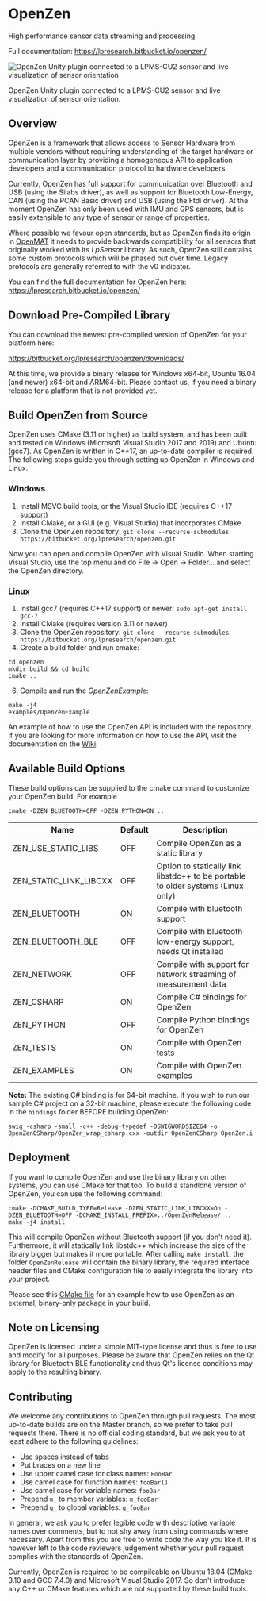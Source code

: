# OpenZen

High performance sensor data streaming and processing

Full documentation: <https://lpresearch.bitbucket.io/openzen/>

![OpenZen Unity plugin connected to a LPMS-CU2 sensor and live visualization of sensor orientation](https://lpresearch.bitbucket.io/openzen_resources/OpenZenUnityDemo.gif)

OpenZen Unity plugin connected to a LPMS-CU2 sensor and live visualization of sensor orientation.

## Overview
OpenZen is a framework that allows access to Sensor Hardware from multiple vendors without requiring understanding of the target hardware or communication layer by providing a homogeneous API to application developers and a communication protocol to hardware developers.

Currently, OpenZen has full support for communication over Bluetooth and USB (using the Silabs driver), as well as support for Bluetooth Low-Energy, CAN (using the PCAN Basic driver) and USB (using the Ftdi driver). At the moment OpenZen has only been used with IMU and GPS sensors, but is easily extensible to any type of sensor or range of properties.

Where possible we favour open standards, but as OpenZen finds its origin in [OpenMAT](https://bitbucket.org/lpresearch/openmat-2-os/) it needs to provide backwards compatibility for all sensors that originally worked with its *LpSensor* library. As such, OpenZen still contains some custom protocols which will be phased out over time. Legacy protocols are generally referred to with the v0 indicator.

You can find the full documentation for OpenZen here: <https://lpresearch.bitbucket.io/openzen/>

## Download Pre-Compiled Library

You can download the newest pre-compiled version of OpenZen for your platform here:

<https://bitbucket.org/lpresearch/openzen/downloads/>

At this time, we provide a binary release for Windows x64-bit, Ubuntu 16.04 (and newer) x64-bit and ARM64-bit. Please contact us, if you need a binary release for a platform that is not provided yet.

## Build OpenZen from Source

OpenZen uses CMake (3.11 or higher) as build system, and has been built and tested on Windows (Microsoft Visual Studio 2017 and 2019) and Ubuntu (gcc7). As OpenZen is written in C++17, an up-to-date compiler is required. The following steps guide you through setting up OpenZen in Windows and Linux.

### Windows

1. Install MSVC build tools, or the Visual Studio IDE (requires C++17 support)
2. Install CMake, or a GUI (e.g. Visual Studio) that incorporates CMake
3. Clone the OpenZen repository: `git clone --recurse-submodules https://bitbucket.org/lpresearch/openzen.git`

Now you can open and compile OpenZen with Visual Studio. When starting Visual Studio, use the top menu and do File -> Open -> Folder... and select the OpenZen directory.

### Linux

1. Install gcc7 (requires C++17 support) or newer: `sudo apt-get install gcc-7`
2. Install CMake (requires version 3.11 or newer)
3. Clone the OpenZen repository: `git clone --recurse-submodules https://bitbucket.org/lpresearch/openzen.git`
4. Create a build folder and run cmake:
```
cd openzen
mkdir build && cd build
cmake ..
```
6. Compile and run the *OpenZenExample*: 
```
make -j4
examples/OpenZenExample
```

An example of how to use the OpenZen API is included with the repository. If you are looking for more information on how to use the API, visit the documentation on the [Wiki](https://bitbucket.org/lpresearch/openzen/wiki/API%20Documentation).

## Available Build Options

These build options can be supplied to the cmake command to customize your OpenZen build. For example

```
cmake -DZEN_BLUETOOTH=OFF -DZEN_PYTHON=ON ..
```

| Name                   | Default | Description                                                                     |
|------------------------|---------|---------------------------------------------------------------------------------|
| ZEN_USE_STATIC_LIBS    | OFF     | Compile OpenZen as a static library                                             |
| ZEN_STATIC_LINK_LIBCXX | OFF     | Option to statically link libstdc++ to be portable to older systems (Linux only)|
| ZEN_BLUETOOTH          | ON      | Compile with bluetooth support                                                  |
| ZEN_BLUETOOTH_BLE      | OFF     | Compile with bluetooth low-energy support, needs Qt installed                   |
| ZEN_NETWORK            | OFF     | Compile with support for network streaming of measurement data                  |
| ZEN_CSHARP             | ON      | Compile C# bindings for OpenZen                                                 |
| ZEN_PYTHON             | OFF     | Compile Python bindings for OpenZen                                             |
| ZEN_TESTS              | ON      | Compile with OpenZen tests                                                      |
| ZEN_EXAMPLES           | ON      | Compile with OpenZen examples                                                   |

**Note:** The existing C# binding is for 64-bit machine. If you wish to run our sample C# project on a 32-bit machine, please execute the following code in the `bindings` folder BEFORE building OpenZen:

```
swig -csharp -small -c++ -debug-typedef -DSWIGWORDSIZE64 -o OpenZenCSharp/OpenZen_wrap_csharp.cxx -outdir OpenZenCSharp OpenZen.i
```

## Deployment

If you want to compile OpenZen and use the binary library on other systems, you can use CMake for that too. To build a standlone version of OpenZen, you can use the following command:

```
cmake -DCMAKE_BUILD_TYPE=Release -DZEN_STATIC_LINK_LIBCXX=On -DZEN_BLUETOOTH=OFF -DCMAKE_INSTALL_PREFIX=../OpenZenRelease/ ..
make -j4 install
```

This will compile OpenZen without Bluetooth support (if you don't need it). Furthermore, it will statically link libstdc++ which increase the size of the library bigger but makes it more portable.
After calling `make install`, the folder `OpenZenRelease` will contain the binary library, the required interface header files and CMake configuration file to easily integrate the library into your project.

Please see this [CMake file](https://bitbucket.org/lpresearch/openzen/src/master/standalone_example/CMakeLists.txt) for an example how to use OpenZen as an external, binary-only package in your build.

## Note on Licensing

OpenZen is licensed under a simple MIT-type license and thus is free to use and modify for all purposes.  Please be aware
that OpenZen relies on the Qt library for Bluetooth BLE functionality and thus Qt's license conditions may apply to the resulting
binary.

## Contributing

We welcome any contributions to OpenZen through pull requests. The most up-to-date builds are on the Master branch, so we prefer to take pull requests there. There is no official coding standard, but we ask you to at least adhere to the following guidelines:

* Use spaces instead of tabs
* Put braces on a new line
* Use upper camel case for class names: `FooBar`
* Use camel case for function names: `fooBar()`
* Use camel case for variable names: `fooBar`
* Prepend `m_` to member variables: `m_fooBar`
* Prepend `g_` to global variables: `g_fooBar`

In general, we ask you to prefer legible code with descriptive variable names over comments, but to not shy away from using commands where necessary. Apart from this you are free to write code the way you like it. It is however left to the code reviewers judgement whether your pull request complies with the standards of OpenZen.

Currently, OpenZen is required to be compileable on Ubuntu 18.04 (CMake 3.10 and GCC 7.4.0) and Microsoft Visual Studio 2017. So don't introduce any
C++ or CMake features which are not supported by these build tools.
